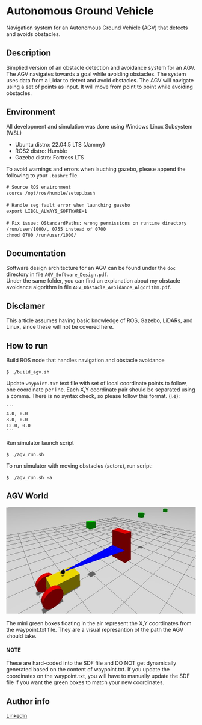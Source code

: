 # Autonomous Ground Vehicle
Navigation system for an Autonomous Ground Vehicle (AGV) that detects and avoids obstacles.

## Description
Simplied version of an obstacle detection and avoidance system for an AGV. The AGV navigates towards a goal while avoiding obstacles. The system uses data from a Lidar to detect and avoid obstacles. The AGV will navigate using a set of points as input. It will move from point to point while avoiding obstacles.

## Environment

All development and simulation was done using Windows Linux Subsystem (WSL)
- Ubuntu distro: 22.04.5 LTS (Jammy)
- ROS2 distro: Humble
- Gazebo distro: Fortress LTS

To avoid warnings and errors when lauching gazebo, please append the following to your ```.bashrc``` file.

```
# Source ROS environment
source /opt/ros/humble/setup.bash

# Handle seg fault error when launching gazebo
export LIBGL_ALWAYS_SOFTWARE=1

# Fix issue: QStandardPaths: wrong permissions on runtime directory /run/user/1000/, 0755 instead of 0700
chmod 0700 /run/user/1000/
```

## Documentation
Software design architecture for an AGV can be found under the ```doc``` directory in file ```AGV_Software_Design.pdf```.<br />
Under the same folder, you can find an explanation about my obstacle avoidance algorithm in file ```AGV_Obstacle_Avoidance_Algorithm.pdf```.

## Disclamer

This article assumes having basic knowledge of ROS, Gazebo, LiDARs, and Linux, since these will not be covered here.

## How to run

Build ROS node that handles navigation and obstacle avoidance

```
$ ./build_agv.sh
```

Update ```waypoint.txt``` text file with set of local coordinate points to follow, one coordinate per line. Each X,Y coordinate pair should be separated using a comma. There is no syntax check, so please follow this format.  (i.e):

    ```
    4.0, 0.0
    8.0, 0.0
    12.0, 0.0
    ```

Run simulator launch script <br />

```
$ ./agv_run.sh
```

To run simulator with moving obstacles (actors), run script:

```
$ ./agv_run.sh -a
```

## AGV World

![Screenshot](/agv_world_preview.jpg)

The mini green boxes floating in the air represent the X,Y coordinates from the waypoint.txt file. They are a visual represantion of the path the AGV should take.
#### NOTE
These are hard-coded into the SDF file and DO NOT get dynamically generated based on the content of waypoint.txt. If you update the coordinates on the waypoint.txt, you will have to manually update the SDF file if you want the green boxes to match your new coordinates.

## Author info

[Linkedin](https://www.linkedin.com/in/miguel-a-duenas-sr1)
